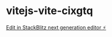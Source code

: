 # vitejs-vite-cixgtq

[Edit in StackBlitz next generation editor ⚡️](https://stackblitz.com/~/github.com/Mani9333/vitejs-vite-cixgtq)